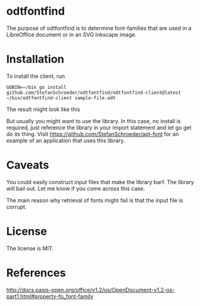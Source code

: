 # odtfontfind

The purpose of odtfontfind is to determine font-families that are used
in a LibreOffice document or in an SVG Inkscape image.

# Installation

To install the client, run

	GOBIN=~/bin go install github.com/StefanSchroeder/odtfontfind/odtfontfind-client@latest
	~/bin/odtfontfind-client sample-file.odt

The result might look like this



But usually you might want to use the library. In this case, no
install is required, just reference the library in your import
statement and let go get do its thing. Visit
https://github.com/StefanSchroeder/apt-font for an example of an
application that uses this library.

# Caveats

You could easily construct input files that make the library barf.
The library will bail out. Let me know if you come across this case. 

The main reason why retrieval of fonts might fail is that the 
input file is corrupt.

# License 

The license is MIT.

# References

http://docs.oasis-open.org/office/v1.2/os/OpenDocument-v1.2-os-part1.html#property-fo_font-family

